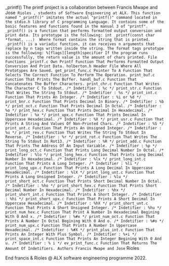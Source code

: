 _printf()
The printf project is a collaboration between Francis Mwape and Jose` Rioles , students of Software Engineering at ALX.
This function named "_printf()" imitates the actual "printf()" command located in the stdio.h library of C programming Language. It contains some of the basic features and functions found in the manual 3 of "printf".
_printf() is a function that performs formatted output conversion and print data. Its prototype is the following:
  int _printf(const char *format, ...) 
Where format contains the string that is printed.
_printf() is a variadic function, it can receives n arguments that replace by n tags written inside the string.
The format tags prototype is the following:
%[flags][length]specifier
If the program runs successfully, the return value is the amount of chars printed.
File Functions
_printf.c
Own Printf Function That Performs Formatted Output Conversion And Print Data.
holberton.h
Header File Where All Prototypes Are Saved.
get_print_func.c
Pointer To A Function That Selects The Correct Function To Perform The Operation.
print_buf.c
Function That Prints The Buffer.
handl_buf.c
Function That Concatenates The Buffer Characters.
print_chr.c
Function That Writes The Character C To Stdout.
/* Indetifier : %c */
print_str.c
Function That Writes The String To Stdout.
/* Indetifier : %s */
print_int.c
Function That Prints An Integer.
/* Indetifier : %i or %d */
print_bnr.c
Function That Prints Decimal In Binary.
/* Indetifier : %b */
print_oct.c
Function That Prints Decimal In Octal.
/* Indetifier : %o */
print_hex.c
Function That Prints Decimal In Hexadecimal.
/* Indetifier : %x */
print_upx.c
Function That Prints Decimal In Uppercase Hexadecimal.
/* Indetifier : %X */
print_usr.c
Function That Prints A String And Values Of Non-Printed Chars.
/* Indetifier : %S */
print_unt.c
Function That Prints An Unsigned Integer.
/* Indetifier : %u */
print_rev.c
Function That Writes The String To Stdout In Reverse.
/* Indetifier : %r */
print_rot.c
Function That Writes The String To Stdout In Rot13.
/* Indetifier : %R */
print_add.c
Function That Prints The Address Of An Input Variable.
/* Indetifier : %p */
print_long_oct.c
Function That Prints Long Decimal Number In Octal.
/* Indetifier : %lo */
print_long_hex.c
Function That Prints Long Decimal Number In Hexadecimal.
/* Indetifier : %lx */
print_long_int.c
Function That Prints A Long Integer.
/* Indetifier : %li */
print_long_upx.c
Function That Prints A Long Decimal In Uppercase Hexadecimal.
/* Indetifier : %lX */
print_long_unt.c
Function That Prints A Long Unsigned Integer.
/* Indetifier : %lu */
print_short_oct.c
Function That Prints Short Decimal Number In Octal.
/* Indetifier : %ho */
print_short_hex.c
Function That Prints Short Decimal Number In Hexadecimal.
/* Indetifier : %hx */
print_short_int.c
Function That Prints A Short Integer.
/* Indetifier : %hi */
print_short_upx.c
Function That Prints A Short Decimal In Uppercase Hexadecimal.
/* Indetifier : %hX */
print_short_unt.c
Function That Prints A Short Unsigned Integer.
/* Indetifier : %hu */
print_num_hex.c
Function That Print A Number In Hexadecimal Begining With 0 And x.
/* Indetifier : %#x */
print_num_oct.c
Function That Prints A Number In Octal Begining With 0 And o.
/* Indetifier : %#o */
print_num_upx.c
Function That Prints A Number In Uppercase Hexadecimal.
/* Indetifier : %#X */
print_plus_int.c
Function That Prints An Integer With Plus Symbol.
/* Indetifier : %+i */
print_space_int.c
Function That Prints An Integer Begining With 0 And u.
/* Indetifier : % i */
ev_print_func.c
Function That Returns The Amount Of Indetifiers.
Authors Francis Mwape and Jose` Rioles  

End
francis & Rioles @ ALX software engineering programme 2022.
